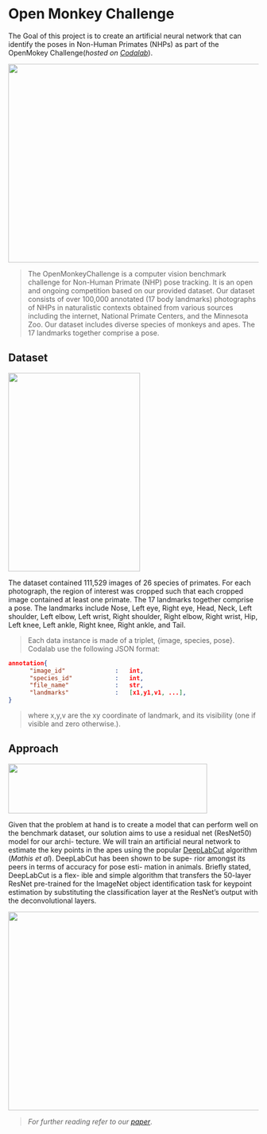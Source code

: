 # Open Monkey Challenge

The Goal of this project is to create an artificial neural network that can identify the poses in Non-Human Primates (NHPs) as part of the OpenMokey Challenge(*hosted on [Codalab](https://competitions.codalab.org/competitions/34342#learn_the_details)*). 

<img src="https://github.umn.edu/MUKHE100/Computer-Vision/blob/main/OpenMonkey/images/OpenMonkey-Main.png" width="800" height="400">

> The OpenMonkeyChallenge is a computer vision benchmark challenge for Non-Human Primate (NHP) pose tracking. It is an open and ongoing competition based on our provided dataset. Our dataset consists of over 100,000 annotated (17 body landmarks) photographs of NHPs in naturalistic contexts obtained from various sources including the internet, National Primate Centers, and the Minnesota Zoo. Our dataset includes diverse species of monkeys and apes. The 17 landmarks together comprise a pose.

## Dataset

<img src="https://github.umn.edu/MUKHE100/Computer-Vision/blob/main/OpenMonkey/images/Dataset.png" width="265" height="400">

The dataset contained 111,529 images of 26 species of primates. For each photograph, the region of interest was cropped such that each cropped image contained at least one primate. The 17 landmarks together comprise a pose. The landmarks include Nose, Left eye, Right eye, Head, Neck, Left shoulder, Left elbow, Left wrist, Right shoulder, Right elbow, Right wrist, Hip, Left knee, Left ankle, Right knee, Right ankle, and Tail.

> Each data instance is made of a triplet, {image, species, pose}. Codalab use the following JSON format:

```json
annotation{
      "image_id"              :   int,
      "species_id"            :   int,
      "file_name"             :   str,
      "landmarks"             :   [x1,y1,v1, ...],
}
```
> where x,y,v are the xy coordinate of landmark, and its visibility (one if visible and zero otherwise.).

## Approach

<img src="https://github.umn.edu/MUKHE100/Computer-Vision/blob/main/OpenMonkey/images/DLCpurple.png" width="400" height="100">

Given that the problem at hand is to create a model that
can perform well on the benchmark dataset, our solution
aims to use a residual net (ResNet50) model for our archi-
tecture. We will train an artificial neural network to estimate
the key points in the apes using the popular [DeepLabCut](http://www.mackenziemathislab.org/deeplabcut)
algorithm (*Mathis et al*). DeepLabCut has been shown to be supe-
rior amongst its peers in terms of accuracy for pose esti-
mation in animals. Briefly stated, DeepLabCut is a flex-
ible and simple algorithm that transfers the 50-layer ResNet
pre-trained for the ImageNet object identification task for
keypoint estimation by substituting the classification layer
at the ResNet’s output with the deconvolutional layers.

<img src="https://github.umn.edu/MUKHE100/Computer-Vision/blob/main/OpenMonkey/images/DLC-arch.png" width="600" height="400">

> *For further reading refer to our [paper](https://github.umn.edu/MUKHE100/Computer-Vision/blob/main/OpenMonkey/Project%20Report.pdf)*.
